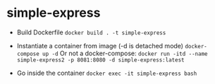 # simple-express

- Build Dockerfile
  `docker build . -t simple-express`

- Instantiate a container from image (-d is detached mode)
  `docker-compose up -d`
  Or not a docker-compose: `docker run -itd --name simple-express2 -p 8081:8080 -d simple-express:latest`

- Go inside the container
  `docker exec -it simple-express bash`
